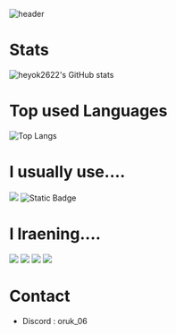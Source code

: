 ![header](https://capsule-render.vercel.app/api?type=wave&color=gradient&height=400&section=header&text=Park%20JaeHyeok&fontSize=90)

# Stats
![heyok2622's GitHub stats](https://github-readme-stats.vercel.app/api?username=heyok2622&count_private=true&show_icons=true&theme=darcula)

# Top used Languages
![Top Langs](https://github-readme-stats.vercel.app/api/top-langs/?username=heyok2622)

# I usually use....
<img src="https://img.shields.io/badge/Python-3766AB?style=flat&logo=Python&logoColor=FFE400"/></a> 
<img alt="Static Badge" src="https://img.shields.io/badge/Java-white?style=flat&logo=openjdk&logoColor=000000&color=%23FF6433">

# I lraening....
<img src="https://img.shields.io/badge/Kotlin-0095D5?style=flat&logo=Kotlin&logoColor=FA7343"/></a> 
<img src="https://img.shields.io/badge/C-000000?style=flat&logo=c&logoColor=4A8AC5"/></a>
<img src="https://img.shields.io/badge/CSS-000000?style=flat&logo=css3&logoColor=4A8AC5"/></a>
<img src="https://img.shields.io/badge/JavaScript-FFFF00?style=flat&logo=JavaScript&logoColor=white"/></a> 

# Contact
- Discord : oruk_06
